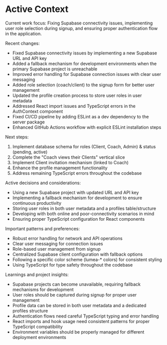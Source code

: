 # Active Context

Current work focus: Fixing Supabase connectivity issues, implementing user role selection during signup, and ensuring proper authentication flow in the application.

Recent changes:
*   Fixed Supabase connectivity issues by implementing a new Supabase URL and API key
*   Added a fallback mechanism for development environments when the primary Supabase project is unreachable
*   Improved error handling for Supabase connection issues with clear user messaging
*   Added role selection (coach/client) to the signup form for better user management
*   Updated the profile creation process to store user roles in user metadata
*   Addressed React import issues and TypeScript errors in the AuthContext component
*   Fixed CI/CD pipeline by adding ESLint as a dev dependency to the server package
*   Enhanced GitHub Actions workflow with explicit ESLint installation steps

Next steps: 
1. Implement database schema for roles (Client, Coach, Admin) & status (pending, active)
2. Complete the "Coach views their Clients" vertical slice
3. Implement Client invitation mechanism (linked to Coach)
4. Enhance the profile management functionality
5. Address remaining TypeScript errors throughout the codebase

Active decisions and considerations:
*   Using a new Supabase project with updated URL and API key
*   Implementing a fallback mechanism for development to ensure continuous productivity
*   Storing user roles in both user metadata and a profiles table/structure
*   Developing with both online and poor-connectivity scenarios in mind
*   Ensuring proper TypeScript configuration for React components

Important patterns and preferences: 
* Robust error handling for network and API operations
* Clear user messaging for connection issues
* Role-based user management from signup
* Centralized Supabase client configuration with fallback options
* Following a specific color scheme (lumea-* colors) for consistent styling
* Using TypeScript for type safety throughout the codebase

Learnings and project insights: 
* Supabase projects can become unavailable, requiring fallback mechanisms for development
* User roles should be captured during signup for proper user management
* Profile data can be stored in both user metadata and a dedicated profiles structure
* Authentication flows need careful TypeScript typing and error handling
* React imports and hook usage need consistent patterns for proper TypeScript compatibility
* Environment variables should be properly managed for different deployment environments